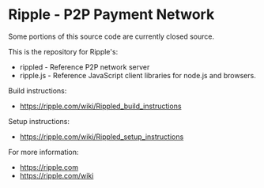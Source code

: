 Ripple - P2P Payment Network
============================

Some portions of this source code are currently closed source.

This is the repository for Ripple's:
* rippled - Reference P2P network server
* ripple.js - Reference JavaScript client libraries for node.js and browsers.

Build instructions:
* https://ripple.com/wiki/Rippled_build_instructions

Setup instructions:
* https://ripple.com/wiki/Rippled_setup_instructions

For more information:
* https://ripple.com
* https://ripple.com/wiki
